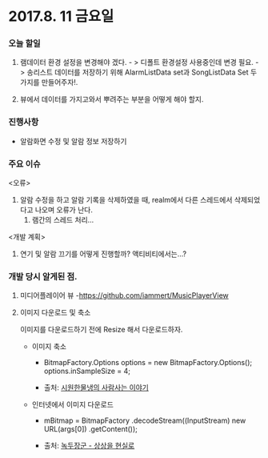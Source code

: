 # 2017.8. 11 금요일

### 오늘 할일

1. 램데이터 환경 설정을 변경해야 겠다. - > 디폴트 환경설정 사용중인데 변경 필요. -> 송리스트 데이터를 저장하기 위해 AlarmListData set과 SongListData Set 두가지를 만들어주자!.

2. 뷰에서 데이터를 가지고와서 뿌려주는 부분을 어떻게 해야 할지. 


### 진행사항

- 알람화면 수정 및 알람 정보 저장하기

### 주요 이슈

<오류>
1. 알람 수정을 하고 알람 기록을 삭제하였을 때,  realm에서 다른 스레드에서 삭제되었다고 나오며 오류가 난다.
	1. 램간의 스레드 처리...

<개발 계획>
1. 연기 및 알람 끄기를 어떻게 진행할까? 액티비티에서는...?


### 개발 당시 알게된 점.

1. 미디어플레이어 뷰 -https://github.com/iammert/MusicPlayerView


2. 이미지 다운로드 및 축소

	이미지를 다운로드하기 전에 Resize 해서 다운로드하자.
	
	- 이미지 축소
		- BitmapFactory.Options options = new BitmapFactory.Options();
		options.inSampleSize = 4;
		
		- 출처: [시원한물냉의 사람사는 이야기](http://it77.tistory.com/99)
	- 인터넷에서 이미지 다운로드
		- mBitmap = BitmapFactory
		                    .decodeStream((InputStream) new URL(args[0])
		                            .getContent());
		
		- 출처: [녹두장군 - 상상을 현실로](http://mainia.tistory.com/2161)

	